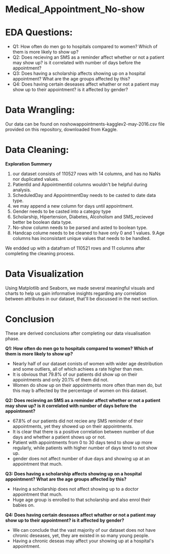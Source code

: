 # Medical_Appointment_No-show

# EDA Questions:
* Q1: How often do men go to hospitals compared to women? Which of them is more likely to show up?
* Q2: Does recieving an SMS as a reminder affect whether or not a patient may show up? is it correlated with number of days before the appointment?
* Q3: Does having a scholarship affects showing up on a hospital appointment? What are the age groups affected by this?
* Q4: Does having certain deseases affect whather or not a patient may show up to their appointment? is it affected by gender?

# Data Wrangling:
Our data can be found on noshowappointments-kagglev2-may-2016.csv file provided on this repository, downloaded from Kaggle.

# Data Cleaning:
**Exploration Summery**
1. our dataset consists of 110527 rows with 14 columns, and has no NaNs nor duplicated values.
2. PatientId and AppointmentId columns wouldn't be helpful during analysis.
3. ScheduledDay and AppointmentDay needs to be casted to date data type.
4. we may append a new column for days until appointment.
5. Gender needs to be casted into a categoy type
6. Scholarship, Hipertension, Diabetes, Alcoholism and SMS_recieved better be boolean data type.
7. No-show column needs to be parsed and asted to boolean type.
8. Handcap colume needs to be cleaned to have only 0 and 1 values.
9.Age columns has inconsistant unique values that needs to be handled.

We endded up with a datafram of 110521 rows and 11 columns after completing the cleaning process.

# Data Visualization
Using Matplotlib and Seaborn, we made several meaningful visuals and charts to help us gain informative insights regarding any correlation between attributes in our dataset, that'll be discussed in the next section.

# Conclusion
These are derived conclusions after completing our data visualisation phase.

**Q1: How often do men go to hospitals compared to women? Which of them is more likely to show up?**
* Nearly half of our dataset conists of women with wider age destribution and some outliers, all of which achiees a rate higher than men.
* It is obvious that 79.8% of our patients did show up on their appointments and only 20.1% of them did not.
* Women do show up on their appointments more often than men do, but this may b affected by the percentage of women on this dataset.

**Q2: Does recieving an SMS as a reminder affect whether or not a patient may show up? is it correlated with number of days before the appointment?**
* 67.8% of our patients did not reciee any SMS reminder of their appointments, yet they showed up on their appointments.
* It is clear that there is a positive correlation between number of due days and whether a patient shows up or not.
* Patient with appointments from 0 to 30 days tend to show up more regularly, while patients with higher number of days tend to not show up.
* gender does not affect number of due days and showing up at an appointment that much.

**Q3: Does having a scholarship affects showing up on a hospital appointment? What are the age groups affected by this?**
* Having a scholarship does not affect showing up to a doctor appointment that much.
* Huge age group is enrolled to that scholarship and also enrol their babies on.

**Q4: Does having certain deseases affect whather or not a patient may show up to their appointment? is it affected by gender?**
* We can conclude that the vast majority of our dataset does not have chronic deseases, yet, they are existed in so many young people.
* Having a chronic deseas may affect your showing up at a hospital's appointment.
